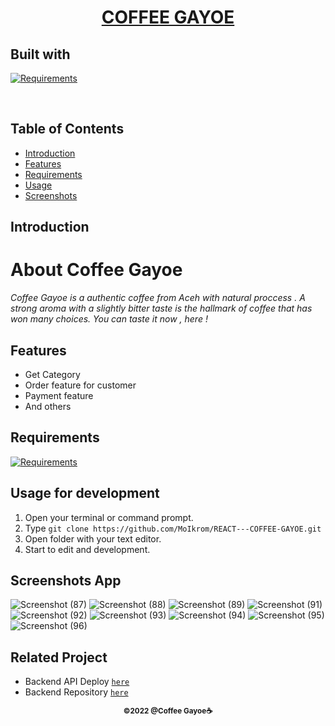 <h1 align="center"><u> COFFEE GAYOE</u></h1>
<p align="left">
<h2>Built with</h2>
</p>

[![Requirements](https://skillicons.dev/icons?i=react,nodejs,postgres,express)](https://skillicons.dev)

<br>

## Table of Contents

- [Introduction](#introduction)
- [Features](#features)
- [Requirements](#requirements)
- [Usage](#usage-for-development)
- [Screenshots](#screenshots)

## Introduction

# **About Coffee Gayoe**

_Coffee Gayoe is a authentic coffee from Aceh with natural proccess . A strong aroma with a slightly bitter taste is the hallmark of coffee that has won many choices. You can taste it now , here !_

## Features

- Get Category
- Order feature for customer
- Payment feature
- And others

## Requirements

[![Requirements](https://skillicons.dev/icons?i=figma,nodejs,vscode,vercel)](https://skillicons.dev)

## Usage for development

1. Open your terminal or command prompt.
2. Type `git clone https://github.com/MoIkrom/REACT---COFFEE-GAYOE.git`
3. Open folder with your text editor.
4. Start to edit and development.

## Screenshots App

![Screenshot (87)](https://user-images.githubusercontent.com/104162292/199145349-7a8347d1-0df8-47d3-acbd-b2d169086013.png)
![Screenshot (88)](https://user-images.githubusercontent.com/104162292/199145358-6489588a-9537-453e-8cf6-f187c5686b8d.png)
![Screenshot (89)](https://user-images.githubusercontent.com/104162292/199145360-8316cfd4-23ee-4dd1-866e-a52871af25a4.png)
![Screenshot (91)](https://user-images.githubusercontent.com/104162292/199145362-17cb8ac3-4c8e-4cd9-baaa-aab6a1ee31f7.png)
![Screenshot (92)](https://user-images.githubusercontent.com/104162292/199145363-963a7a76-f9dd-4591-98ce-bd10a374fdcd.png)
![Screenshot (93)](https://user-images.githubusercontent.com/104162292/199145364-1e263bb1-7a84-4c35-a854-b0b377bfd388.png)
![Screenshot (94)](https://user-images.githubusercontent.com/104162292/199145371-0985af15-e395-48c7-83b6-5b3693b57f09.png)
![Screenshot (95)](https://user-images.githubusercontent.com/104162292/199145374-d927f472-c691-4a59-82f1-e62f0006ddda.png)
![Screenshot (96)](https://user-images.githubusercontent.com/104162292/199145375-06bdd181-0b46-4cea-a3a1-68631cb24d1d.png)

## Related Project

- Backend API Deploy [`here`](https://coffee-gayoe.vercel.app/)
- Backend Repository [`here`](https://github.com/MoIkrom/Coffee-Gayoe)

<p align="center"><sub><b>&copy;2022 @Coffee Gayoe☕</b></sub></p>
